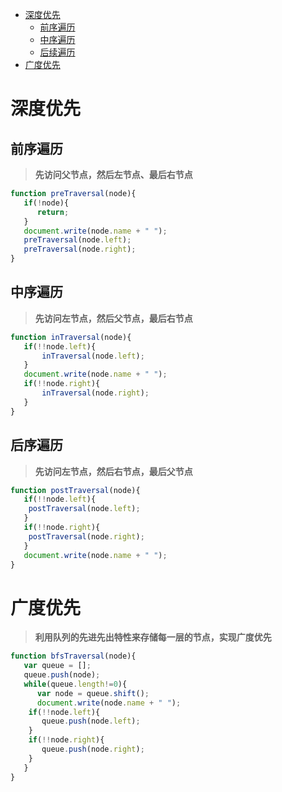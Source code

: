 * [深度优先](深度优先)
    * [前序遍历](前序遍历)
    * [中序遍历](中序遍历)
    * [后续遍历](后续遍历)
* [广度优先](广度优先)

# 深度优先

## 前序遍历
> **先访问父节点，然后左节点、最后右节点**

```javascript
function preTraversal(node){
   if(!node){
      return;
   }
   document.write(node.name + " ");
   preTraversal(node.left);
   preTraversal(node.right);
}
```

## 中序遍历
> **先访问左节点，然后父节点，最后右节点**

```javascript
function inTraversal(node){
   if(!!node.left){
       inTraversal(node.left);
   }
   document.write(node.name + " ");
   if(!!node.right){
       inTraversal(node.right);
   }
}
```

## 后序遍历
> **先访问左节点，然后右节点，最后父节点**

```javascript
function postTraversal(node){
   if(!!node.left){
    postTraversal(node.left);
   }
   if(!!node.right){
    postTraversal(node.right);
   }
   document.write(node.name + " ");
}
````

# 广度优先
> **利用队列的先进先出特性来存储每一层的节点，实现广度优先**

```javascript
function bfsTraversal(node){
   var queue = [];
   queue.push(node);
   while(queue.length!=0){
      var node = queue.shift();
      document.write(node.name + " ");
    if(!!node.left){
       queue.push(node.left);
    }
    if(!!node.right){
       queue.push(node.right);
    }
   }
}
```
